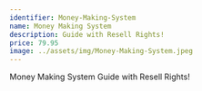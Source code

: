 ```yaml
---
identifier: Money-Making-System
name: Money Making System 
description: Guide with Resell Rights! 
price: 79.95
image: ../assets/img/Money-Making-System.jpeg
---
```

Money Making System Guide with Resell Rights!
